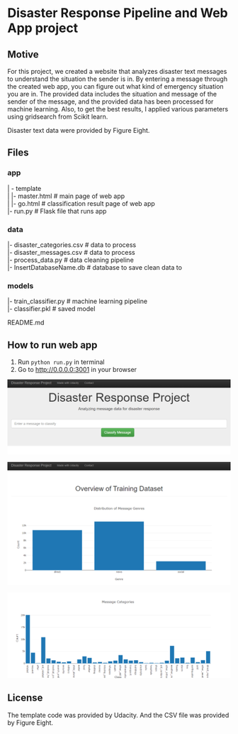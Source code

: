 # Disaster Response Pipeline and Web App project

## Motive

For this project, we created a website that analyzes disaster text messages 
to understand the situation the sender is in.
By entering a message through the created web app, you can figure out what kind of emergency situation you are in. 
The provided data includes the situation and message of the sender of the message, 
and the provided data has been processed for machine learning. 
Also, to get the best results, I applied various parameters using gridsearch from Scikit learn.

Disaster text data were provided by Figure Eight.


## Files
### app    

| - template    
| |- master.html # main page of web app    
| |- go.html # classification result page of web app    
|- run.py # Flask file that runs app    


### data    

|- disaster_categories.csv # data to process    
|- disaster_messages.csv # data to process    
|- process_data.py # data cleaning pipeline    
|- InsertDatabaseName.db # database to save clean data to     


### models   

|- train_classifier.py # machine learning pipeline     
|- classifier.pkl # saved model     


README.md    


## How to run web app
1. Run `python run.py` in terminal
2. Go to http://0.0.0.0:3001 in your browser

![screenshot1](./imgs/1.png)

![screenshot1](./imgs/2.png)

![screenshot1](./imgs/3.png)



## License
The template code was provided by Udacity. And the CSV file was provided by Figure Eight.
